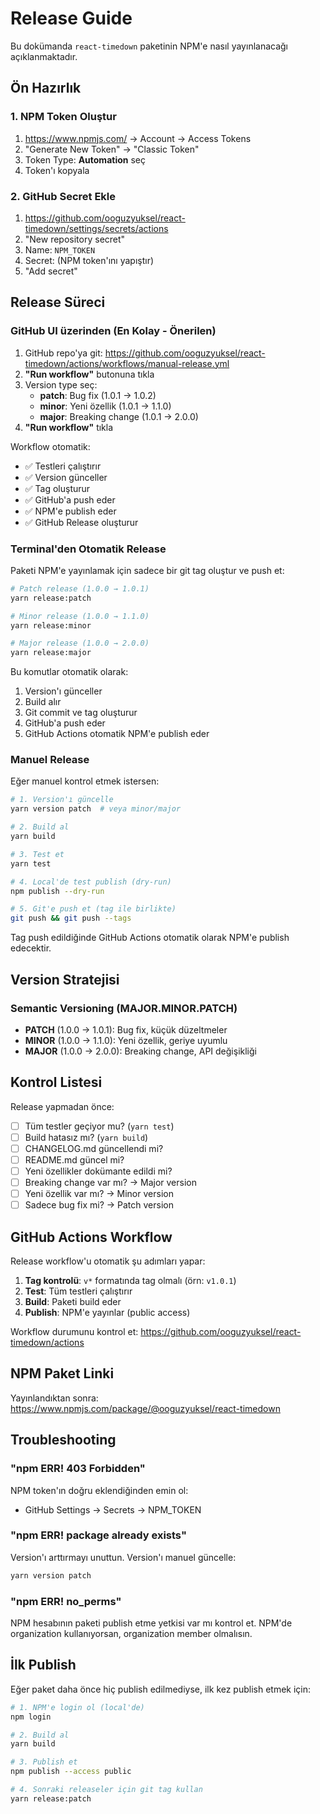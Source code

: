 # Release Guide

Bu dokümanda `react-timedown` paketinin NPM'e nasıl yayınlanacağı açıklanmaktadır.

## Ön Hazırlık

### 1. NPM Token Oluştur

1. https://www.npmjs.com/ → Account → Access Tokens
2. "Generate New Token" → "Classic Token"
3. Token Type: **Automation** seç
4. Token'ı kopyala

### 2. GitHub Secret Ekle

1. https://github.com/ooguzyuksel/react-timedown/settings/secrets/actions
2. "New repository secret"
3. Name: `NPM_TOKEN`
4. Secret: (NPM token'ını yapıştır)
5. "Add secret"

## Release Süreci

### GitHub UI üzerinden (En Kolay - Önerilen)

1. GitHub repo'ya git: https://github.com/ooguzyuksel/react-timedown/actions/workflows/manual-release.yml
2. **"Run workflow"** butonuna tıkla
3. Version type seç:
   - **patch**: Bug fix (1.0.1 → 1.0.2)
   - **minor**: Yeni özellik (1.0.1 → 1.1.0)
   - **major**: Breaking change (1.0.1 → 2.0.0)
4. **"Run workflow"** tıkla

Workflow otomatik:
- ✅ Testleri çalıştırır
- ✅ Version günceller
- ✅ Tag oluşturur
- ✅ GitHub'a push eder
- ✅ NPM'e publish eder
- ✅ GitHub Release oluşturur

### Terminal'den Otomatik Release

Paketi NPM'e yayınlamak için sadece bir git tag oluştur ve push et:

```bash
# Patch release (1.0.0 → 1.0.1)
yarn release:patch

# Minor release (1.0.0 → 1.1.0)
yarn release:minor

# Major release (1.0.0 → 2.0.0)
yarn release:major
```

Bu komutlar otomatik olarak:
1. Version'ı günceller
2. Build alır
3. Git commit ve tag oluşturur
4. GitHub'a push eder
5. GitHub Actions otomatik NPM'e publish eder

### Manuel Release

Eğer manuel kontrol etmek istersen:

```bash
# 1. Version'ı güncelle
yarn version patch  # veya minor/major

# 2. Build al
yarn build

# 3. Test et
yarn test

# 4. Local'de test publish (dry-run)
npm publish --dry-run

# 5. Git'e push et (tag ile birlikte)
git push && git push --tags
```

Tag push edildiğinde GitHub Actions otomatik olarak NPM'e publish edecektir.

## Version Stratejisi

### Semantic Versioning (MAJOR.MINOR.PATCH)

- **PATCH** (1.0.0 → 1.0.1): Bug fix, küçük düzeltmeler
- **MINOR** (1.0.0 → 1.1.0): Yeni özellik, geriye uyumlu
- **MAJOR** (1.0.0 → 2.0.0): Breaking change, API değişikliği

## Kontrol Listesi

Release yapmadan önce:

- [ ] Tüm testler geçiyor mu? (`yarn test`)
- [ ] Build hatasız mı? (`yarn build`)
- [ ] CHANGELOG.md güncellendi mi?
- [ ] README.md güncel mi?
- [ ] Yeni özellikler dokümante edildi mi?
- [ ] Breaking change var mı? → Major version
- [ ] Yeni özellik var mı? → Minor version
- [ ] Sadece bug fix mi? → Patch version

## GitHub Actions Workflow

Release workflow'u otomatik şu adımları yapar:

1. **Tag kontrolü**: `v*` formatında tag olmalı (örn: `v1.0.1`)
2. **Test**: Tüm testleri çalıştırır
3. **Build**: Paketi build eder
4. **Publish**: NPM'e yayınlar (public access)

Workflow durumunu kontrol et:
https://github.com/ooguzyuksel/react-timedown/actions

## NPM Paket Linki

Yayınlandıktan sonra:
https://www.npmjs.com/package/@ooguzyuksel/react-timedown

## Troubleshooting

### "npm ERR! 403 Forbidden"

NPM token'ın doğru eklendiğinden emin ol:
- GitHub Settings → Secrets → NPM_TOKEN

### "npm ERR! package already exists"

Version'ı arttırmayı unuttun. Version'ı manuel güncelle:
```bash
yarn version patch
```

### "npm ERR! no_perms"

NPM hesabının paketi publish etme yetkisi var mı kontrol et.
NPM'de organization kullanıyorsan, organization member olmalısın.

## İlk Publish

Eğer paket daha önce hiç publish edilmediyse, ilk kez publish etmek için:

```bash
# 1. NPM'e login ol (local'de)
npm login

# 2. Build al
yarn build

# 3. Publish et
npm publish --access public

# 4. Sonraki releaseler için git tag kullan
yarn release:patch
```

